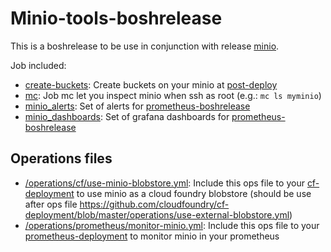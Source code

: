 # Minio-tools-boshrelease

This is a boshrelease to be use in conjunction with release [minio](https://github.com/minio/minio-boshrelease).

Job included:
- [create-buckets](/jobs/create-buckets/spec): Create buckets on your minio at [post-deploy](https://bosh.io/docs/post-deploy/)
- [mc](/jobs/mc/spec): Job mc let you inspect minio when ssh as root (e.g.: `mc ls myminio`)
- [minio_alerts](/jobs/minio_alerts/spec): Set of alerts for [prometheus-boshrelease](https://github.com/bosh-prometheus/prometheus-boshrelease)
- [minio_dashboards](/jobs/minio_dashboards/spec): Set of grafana dashboards for [prometheus-boshrelease](https://github.com/bosh-prometheus/prometheus-boshrelease)

## Operations files

- [/operations/cf/use-minio-blobstore.yml](/operations/cf/use-minio-blobstore.yml): Include this ops file to your [cf-deployment](https://github.com/cloudfoundry/cf-deployment) to use minio as a cloud foundry blobstore (should be use after ops file https://github.com/cloudfoundry/cf-deployment/blob/master/operations/use-external-blobstore.yml)
- [/operations/prometheus/monitor-minio.yml](/operations/prometheus/monitor-minio.yml): Include this ops file to your [prometheus-deployment](https://github.com/bosh-prometheus/prometheus-boshrelease) to monitor minio in your prometheus

